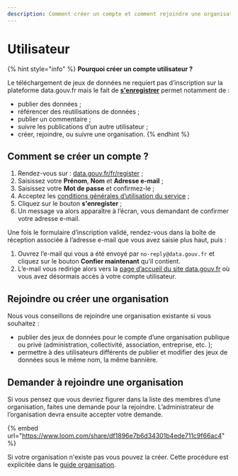 ```yaml
---
description: Comment créer un compte et comment rejoindre une organisation ?
---
```


# Utilisateur



{% hint style="info" %}
**Pourquoi créer un compte utilisateur ?**&#x20;

Le téléchargement de jeux de données ne requiert pas d’inscription sur la plateforme data.gouv.fr mais le fait de [**s'enregistrer**](https://www.data.gouv.fr/fr/register?next=%2Ffr%2F) permet notamment de :&#x20;

* publier des données ;
* référencer des réutilisations de données ;
* publier un commentaire ;
* suivre les publications d’un autre utilisateur ;
* créer, rejoindre, ou suivre une organisation.
{% endhint %}

## Comment se créer un compte ? <a href="#comment-sinscrire" id="comment-sinscrire"></a>

1. Rendez-vous sur : [data.gouv.fr/fr/register](https://www.data.gouv.fr/fr/register) ;
2. Saisissez votre **Prénom**, **Nom** et **Adresse e-mail** ;
3. Saisissez votre **Mot de passe** et confirmez-le ;
4. Acceptez les [conditions générales d’utilisation du service](https://www.data.gouv.fr/fr/terms/) ;
5. Cliquez sur le bouton **s'enregister** ;
6. Un message va alors apparaître à l’écran, vous demandant de confirmer votre adresse e-mail.

Une fois le formulaire d’inscription validé, rendez-vous dans la boîte de réception associée à l’adresse e-mail que vous avez saisie plus haut, puis :

1. Ouvrez l’e-mail qui vous a été envoyé par `no-reply@data.gouv.fr` et cliquez sur le bouton **Confier maintenant** qu’il contient.
2. L’e-mail vous redirige alors vers la [page d’accueil du site data.gouv.fr](https://www.data.gouv.fr/fr/) où vous avez désormais accès à votre compte utilisateur.

## Rejoindre ou créer une organisation <a href="#creer-un-compte-utilisateur" id="creer-un-compte-utilisateur"></a>

Nous vous conseillons de rejoindre une organisation existante si vous souhaitez :

* publier des jeux de données pour le compte d’une organisation publique ou privé (administration, collectivité, association, entreprise, etc. );
* permettre à des utilisateurs différents de publier et modifier des jeux de données sous le même nom, la même bannière.

## Demander à rejoindre une organisation <a href="#demander-a-rejoindre-une-organisation" id="demander-a-rejoindre-une-organisation"></a>

Si vous pensez que vous devriez figurer dans la liste des membres d’une organisation, faites une demande pour la rejoindre. L’administrateur de l’organisation devra ensuite accepter votre demande.

{% embed url="https://www.loom.com/share/df1896e7b6d34301b4ede711c9f66ac4" %}

Si votre organisation n'existe pas vous pouvez la créer. Cette procédure est explicitée dans le [guide organisation](gerer-son-organisation.md).
